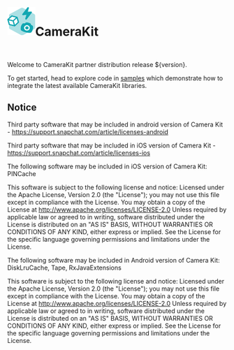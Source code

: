 <img align="left" width="64" height="64" src=".doc/camerakit_icon.svg">

# CameraKit

</br>

Welcome to CameraKit partner distribution release ${version}. 

To get started, head to explore code in [samples](./samples) which demonstrate how to integrate the latest available CameraKit libraries.

## Notice
Third party software that may be included in android version of Camera Kit - https://support.snapchat.com/article/licenses-android

Third party software that may be included in iOS version of Camera Kit - https://support.snapchat.com/article/licenses-ios

The following software may be included in iOS version of Camera Kit: PINCache

This software is subject to the following license and notice:
Licensed under the Apache License, Version 2.0 (the "License"); you may not use this file except in compliance with the License. You may obtain a copy of the License at
http://www.apache.org/licenses/LICENSE-2.0
Unless required by applicable law or agreed to in writing, software distributed under the License is distributed on an "AS IS" BASIS, WITHOUT WARRANTIES OR CONDITIONS OF ANY KIND, either express or implied. See the License for the specific language governing permissions and limitations under the License.

The following software may be included in Android version of Camera Kit: DiskLruCache, Tape, RxJavaExtensions

This software is subject to the following license and notice:
Licensed under the Apache License, Version 2.0 (the "License"); you may not use this file except in compliance with the License. You may obtain a copy of the License at
http://www.apache.org/licenses/LICENSE-2.0
Unless required by applicable law or agreed to in writing, software distributed under the License is distributed on an "AS IS" BASIS, WITHOUT WARRANTIES OR CONDITIONS OF ANY KIND, either express or implied. See the License for the specific language governing permissions and limitations under the License.
